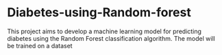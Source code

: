 # Diabetes-using-Random-forest
This project aims to develop a machine learning model for predicting diabetes using the Random Forest classification algorithm. The model will be trained on a dataset 
